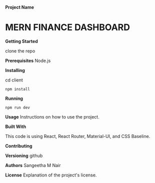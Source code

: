**Project Name**

# MERN FINANCE DASHBOARD

**Getting Started**

clone the repo

**Prerequisites**
Node.js

**Installing**

cd client

    npm install

**Running**

    npm run dev

**Usage**
Instructions on how to use the project.

**Built With**

This code is using React, React Router, Material-UI, and CSS Baseline.

**Contributing**

<!-- Guidelines for contributing to the project. -->

**Versioning**
github

**Authors**
Sangeetha M Nair

**License**
Explanation of the project's license.
